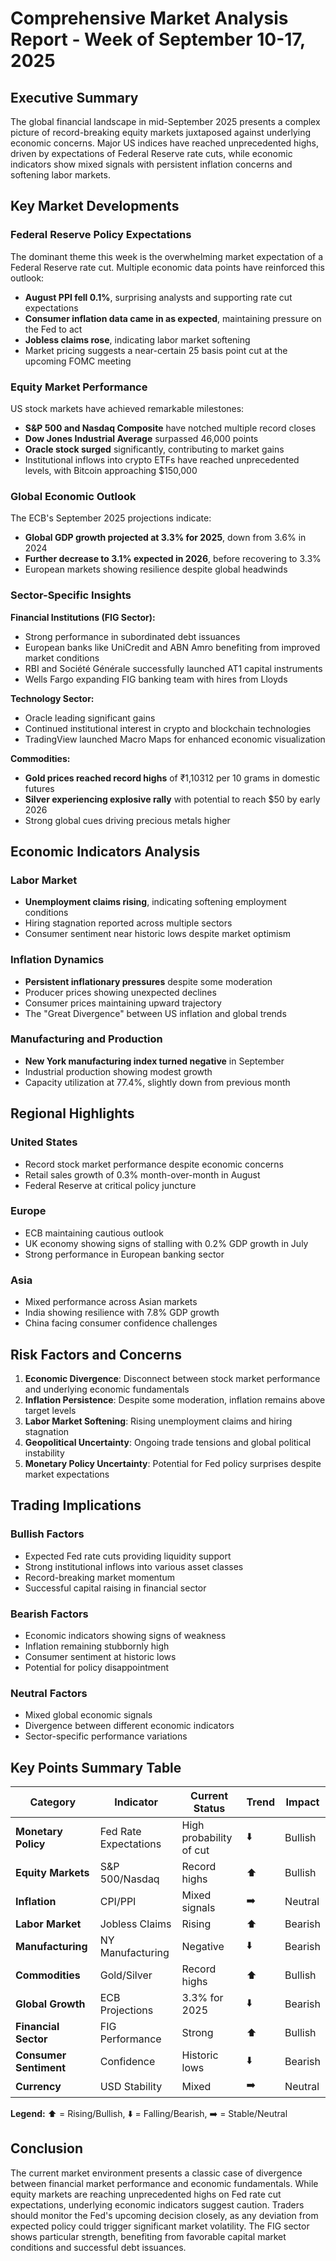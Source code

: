 # Comprehensive Market Analysis Report - Week of September 10-17, 2025

## Executive Summary

The global financial landscape in mid-September 2025 presents a complex picture of record-breaking equity markets juxtaposed against underlying economic concerns. Major US indices have reached unprecedented highs, driven by expectations of Federal Reserve rate cuts, while economic indicators show mixed signals with persistent inflation concerns and softening labor markets.

## Key Market Developments

### Federal Reserve Policy Expectations
The dominant theme this week is the overwhelming market expectation of a Federal Reserve rate cut. Multiple economic data points have reinforced this outlook:
- **August PPI fell 0.1%**, surprising analysts and supporting rate cut expectations
- **Consumer inflation data came in as expected**, maintaining pressure on the Fed to act
- **Jobless claims rose**, indicating labor market softening
- Market pricing suggests a near-certain 25 basis point cut at the upcoming FOMC meeting

### Equity Market Performance
US stock markets have achieved remarkable milestones:
- **S&P 500 and Nasdaq Composite** have notched multiple record closes
- **Dow Jones Industrial Average** surpassed 46,000 points
- **Oracle stock surged** significantly, contributing to market gains
- Institutional inflows into crypto ETFs have reached unprecedented levels, with Bitcoin approaching $150,000

### Global Economic Outlook
The ECB's September 2025 projections indicate:
- **Global GDP growth projected at 3.3% for 2025**, down from 3.6% in 2024
- **Further decrease to 3.1% expected in 2026**, before recovering to 3.3%
- European markets showing resilience despite global headwinds

### Sector-Specific Insights

**Financial Institutions (FIG Sector):**
- Strong performance in subordinated debt issuances
- European banks like UniCredit and ABN Amro benefiting from improved market conditions
- RBI and Société Générale successfully launched AT1 capital instruments
- Wells Fargo expanding FIG banking team with hires from Lloyds

**Technology Sector:**
- Oracle leading significant gains
- Continued institutional interest in crypto and blockchain technologies
- TradingView launched Macro Maps for enhanced economic visualization

**Commodities:**
- **Gold prices reached record highs** of ₹1,10312 per 10 grams in domestic futures
- **Silver experiencing explosive rally** with potential to reach $50 by early 2026
- Strong global cues driving precious metals higher

## Economic Indicators Analysis

### Labor Market
- **Unemployment claims rising**, indicating softening employment conditions
- Hiring stagnation reported across multiple sectors
- Consumer sentiment near historic lows despite market optimism

### Inflation Dynamics
- **Persistent inflationary pressures** despite some moderation
- Producer prices showing unexpected declines
- Consumer prices maintaining upward trajectory
- The "Great Divergence" between US inflation and global trends

### Manufacturing and Production
- **New York manufacturing index turned negative** in September
- Industrial production showing modest growth
- Capacity utilization at 77.4%, slightly down from previous month

## Regional Highlights

### United States
- Record stock market performance despite economic concerns
- Retail sales growth of 0.3% month-over-month in August
- Federal Reserve at critical policy juncture

### Europe
- ECB maintaining cautious outlook
- UK economy showing signs of stalling with 0.2% GDP growth in July
- Strong performance in European banking sector

### Asia
- Mixed performance across Asian markets
- India showing resilience with 7.8% GDP growth
- China facing consumer confidence challenges

## Risk Factors and Concerns

1. **Economic Divergence**: Disconnect between stock market performance and underlying economic fundamentals
2. **Inflation Persistence**: Despite some moderation, inflation remains above target levels
3. **Labor Market Softening**: Rising unemployment claims and hiring stagnation
4. **Geopolitical Uncertainty**: Ongoing trade tensions and global political instability
5. **Monetary Policy Uncertainty**: Potential for Fed policy surprises despite market expectations

## Trading Implications

### Bullish Factors
- Expected Fed rate cuts providing liquidity support
- Strong institutional inflows into various asset classes
- Record-breaking market momentum
- Successful capital raising in financial sector

### Bearish Factors
- Economic indicators showing signs of weakness
- Inflation remaining stubbornly high
- Consumer sentiment at historic lows
- Potential for policy disappointment

### Neutral Factors
- Mixed global economic signals
- Divergence between different economic indicators
- Sector-specific performance variations

## Key Points Summary Table

| Category | Indicator | Current Status | Trend | Impact |
|----------|-----------|----------------|-------|---------|
| **Monetary Policy** | Fed Rate Expectations | High probability of cut | ⬇️ | Bullish |
| **Equity Markets** | S&P 500/Nasdaq | Record highs | ⬆️ | Bullish |
| **Inflation** | CPI/PPI | Mixed signals | ➡️ | Neutral |
| **Labor Market** | Jobless Claims | Rising | ⬆️ | Bearish |
| **Manufacturing** | NY Manufacturing | Negative | ⬇️ | Bearish |
| **Commodities** | Gold/Silver | Record highs | ⬆️ | Bullish |
| **Global Growth** | ECB Projections | 3.3% for 2025 | ⬇️ | Bearish |
| **Financial Sector** | FIG Performance | Strong | ⬆️ | Bullish |
| **Consumer Sentiment** | Confidence | Historic lows | ⬇️ | Bearish |
| **Currency** | USD Stability | Mixed | ➡️ | Neutral |

**Legend:** ⬆️ = Rising/Bullish, ⬇️ = Falling/Bearish, ➡️ = Stable/Neutral

## Conclusion

The current market environment presents a classic case of divergence between financial market performance and economic fundamentals. While equity markets are reaching unprecedented highs on Fed rate cut expectations, underlying economic indicators suggest caution. Traders should monitor the Fed's upcoming decision closely, as any deviation from expected policy could trigger significant market volatility. The FIG sector shows particular strength, benefiting from favorable capital market conditions and successful debt issuances.